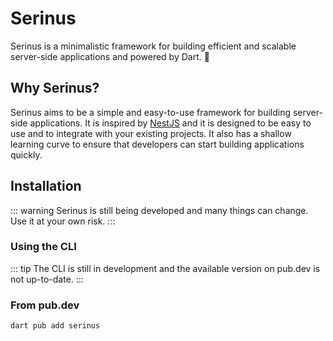 # Serinus

Serinus is a minimalistic framework for building efficient and scalable server-side applications and powered by Dart. 🎯

## Why Serinus?

Serinus aims to be a simple and easy-to-use framework for building server-side applications. It is inspired by [NestJS](https://nestjs.com/) and it is designed to be easy to use and to integrate with your existing projects. It also has a shallow learning curve to ensure that developers can start building applications quickly.

## Installation

::: warning
Serinus is still being developed and many things can change. Use it at your own risk.
:::

### Using the CLI
  
::: tip
The CLI is still in development and the available version on pub.dev is not up-to-date.
:::

### From pub.dev

```console
dart pub add serinus
```
